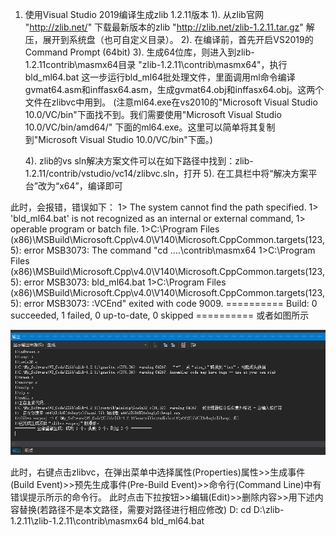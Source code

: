 1. 使用Visual Studio 2019编译生成zlib 1.2.11版本
   1). 从zlib官网 "http://zlib.net/"
       下载最新版本的zlib "http://zlib.net/zlib-1.2.11.tar.gz"
       解压，展开到系统盘（也可自定义目录）。
   2). 在编译前，首先开启VS2019的Command Prompt (64bit)
   3). 生成64位库，则进入到zlib-1.2.11contrib\masmx64目录 "zlib-1.2.11\contrib\masmx64"，执行bld_ml64.bat
   这一步运行bld_ml64批处理文件，里面调用ml命令编译gvmat64.asm和inffasx64.asm，生成gvmat64.obj和inffasx64.obj。这两个文件在zlibvc中用到。
   (注意ml64.exe在vs2010的"Microsoft Visual Studio 10.0/VC/bin"下面找不到。我们需要使用"Microsoft Visual Studio 10.0/VC/bin/amd64/"
   下面的ml64.exe。这里可以简单将其复制到"Microsoft Visual Studio 10.0/VC/bin"下面。)
   
   4). zlib的vs sln解决方案文件可以在如下路径中找到：zlib-1.2.11/contrib/vstudio/vc14/zlibvc.sln，打开
   5). 在工具栏中将“解决方案平台”改为“x64”，编译即可
   
  此时，会报错，错误如下：
1>  The system cannot find the path specified.
1>  'bld_ml64.bat' is not recognized as an internal or external command,
1>  operable program or batch file.
1>C:\Program Files (x86)\MSBuild\Microsoft.Cpp\v4.0\V140\Microsoft.CppCommon.targets(123,5): error MSB3073: The command "cd ..\..\contrib\masmx64
1>C:\Program Files (x86)\MSBuild\Microsoft.Cpp\v4.0\V140\Microsoft.CppCommon.targets(123,5): error MSB3073: bld_ml64.bat
1>C:\Program Files (x86)\MSBuild\Microsoft.Cpp\v4.0\V140\Microsoft.CppCommon.targets(123,5): error MSB3073: :VCEnd" exited with code 9009.
========== Build: 0 succeeded, 1 failed, 0 up-to-date, 0 skipped ==========
  或者如图所示
 
![image](https://github.com/AaronCheng820/Some-software-installation-guiding/blob/master/image/666.png)
 
  
  此时，右键点击zlibvc，在弹出菜单中选择属性(Properties)属性>>生成事件(Build Event)>>预先生成事件(Pre-Build Event)>>命令行(Command Line)中有错误提示所示的命令行。
此时点击下拉按钮>>编辑(Edit)>>删除内容>>用下述内容替换(若路径不是本文路径，需要对路径进行相应修改)
D: 
cd D:\zlib-1.2.11\zlib-1.2.11\contrib\masmx64 
bld_ml64.bat

